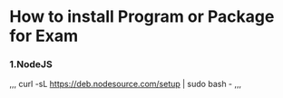# How to install Program or Package for Exam 




### 1.NodeJS
,,,
curl -sL https://deb.nodesource.com/setup | sudo bash -
,,,
